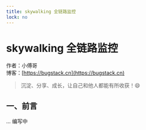 ```yaml
---
title: skywalking 全链路监控
lock: no
---
```


# skywalking 全链路监控

作者：小傅哥
<br/>博客：[https://bugstack.cn](https://bugstack.cn)

> 沉淀、分享、成长，让自己和他人都能有所收获！😄

## 一、前言

... 编写中